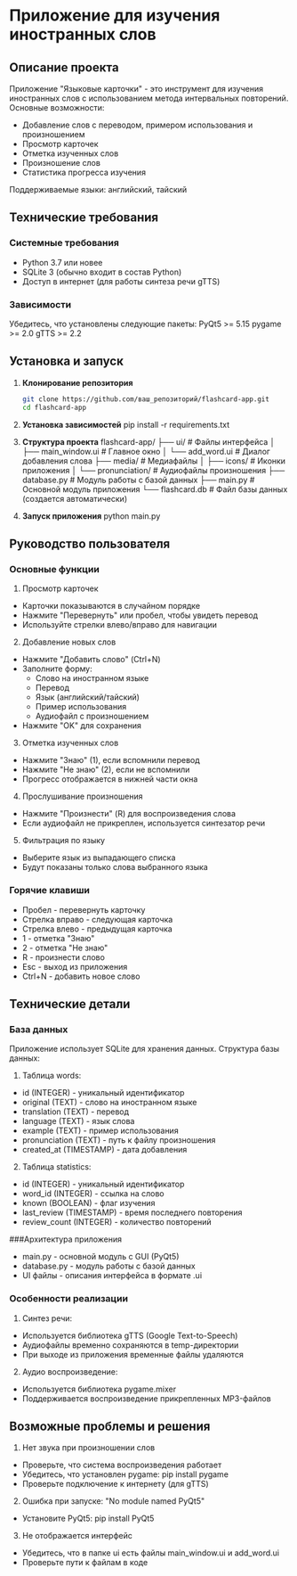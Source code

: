 # Приложение для изучения иностранных слов

## Описание проекта

Приложение "Языковые карточки" - это инструмент для изучения иностранных слов с использованием метода интервальных повторений. Основные возможности:
- Добавление слов с переводом, примером использования и произношением
- Просмотр карточек 
- Отметка изученных слов
- Произношение слов 
- Статистика прогресса изучения

Поддерживаемые языки: английский, тайский 

## Технические требования

### Системные требования
- Python 3.7 или новее
- SQLite 3 (обычно входит в состав Python)
- Доступ в интернет (для работы синтеза речи gTTS)

### Зависимости
Убедитесь, что установлены следующие пакеты:
PyQt5 >= 5.15
pygame >= 2.0
gTTS >= 2.2

## Установка и запуск

1. **Клонирование репозитория**
   ```bash
   git clone https://github.com/ваш_репозиторий/flashcard-app.git
   cd flashcard-app

2. **Установка зависимостей** 
   pip install -r requirements.txt

3. **Структура проекта**
   flashcard-app/
   ├── ui/                    # Файлы интерфейса
    │   ├── main_window.ui     # Главное окно
    │   └── add_word.ui        # Диалог добавления слова
    ├── media/                 # Медиафайлы
    │   ├── icons/             # Иконки приложения
    │   └── pronunciation/     # Аудиофайлы произношения
    ├── database.py            # Модуль работы с базой данных
    ├── main.py                # Основной модуль приложения
    └── flashcard.db           # Файл базы данных (создается автоматически)

4. **Запуск приложения**
   python main.py

## Руководство пользователя

### Основные функции
1. Просмотр карточек
- Карточки показываются в случайном порядке
- Нажмите "Перевернуть" или пробел, чтобы увидеть перевод
- Используйте стрелки влево/вправо для навигации

2. Добавление новых слов
- Нажмите "Добавить слово" (Ctrl+N)
- Заполните форму:
  - Слово на иностранном языке
  - Перевод
  - Язык (английский/тайский)
  - Пример использования 
  - Аудиофайл с произношением 
- Нажмите "OK" для сохранения

3. Отметка изученных слов
- Нажмите "Знаю" (1), если вспомнили перевод
- Нажмите "Не знаю" (2), если не вспомнили
- Прогресс отображается в нижней части окна

4. Прослушивание произношения
- Нажмите "Произнести" (R) для воспроизведения слова
- Если аудиофайл не прикреплен, используется синтезатор речи

5. Фильтрация по языку
- Выберите язык из выпадающего списка
- Будут показаны только слова выбранного языка

### Горячие клавиши
- Пробел - перевернуть карточку
- Стрелка вправо - следующая карточка
- Стрелка влево - предыдущая карточка
- 1 - отметка "Знаю"
- 2 - отметка "Не знаю"
- R - произнести слово
- Esc - выход из приложения
- Ctrl+N - добавить новое слово

## Технические детали

### База данных
Приложение использует SQLite для хранения данных. Структура базы данных:

1. Таблица words:
- id (INTEGER) - уникальный идентификатор
- original (TEXT) - слово на иностранном языке
- translation (TEXT) - перевод
- language (TEXT) - язык слова
- example (TEXT) - пример использования
- pronunciation (TEXT) - путь к файлу произношения
- created_at (TIMESTAMP) - дата добавления

2. Таблица statistics:
- id (INTEGER) - уникальный идентификатор
- word_id (INTEGER) - ссылка на слово
- known (BOOLEAN) - флаг изучения
- last_review (TIMESTAMP) - время последнего повторения
- review_count (INTEGER) - количество повторений

###Архитектура приложения
- main.py - основной модуль с GUI (PyQt5)
- database.py - модуль работы с базой данных
- UI файлы - описания интерфейса в формате .ui

### Особенности реализации
1. Синтез речи:
- Используется библиотека gTTS (Google Text-to-Speech)
- Аудиофайлы временно сохраняются в temp-директории
- При выходе из приложения временные файлы удаляются

2. Аудио воспроизведение:
- Используется библиотека pygame.mixer
- Поддерживается воспроизведение прикрепленных MP3-файлов

## Возможные проблемы и решения

1. Нет звука при произношении слов
- Проверьте, что система воспроизведения работает
- Убедитесь, что установлен pygame: pip install pygame
- Проверьте подключение к интернету (для gTTS)

2. Ошибка при запуске: "No module named PyQt5"
- Установите PyQt5: pip install PyQt5

3. Не отображается интерфейс
- Убедитесь, что в папке ui есть файлы main_window.ui и add_word.ui
- Проверьте пути к файлам в коде